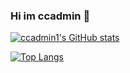 ### Hi im ccadmin 👋


[![ccadmin1's GitHub stats](https://github-readme-stats.vercel.app/api?username=ccadmin1&theme=chartreuse-dark)](https://github.com/ccadmin1/github-readme-stats)

[![Top Langs](https://github-readme-stats.vercel.app/api/top-langs/?username=ccadmin1&layout=compact)](https://github.com/ccadmin1/github-readme-stats)
